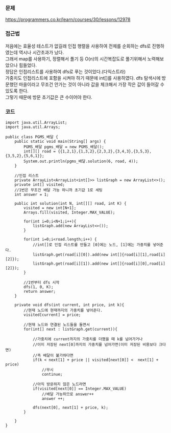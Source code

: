 ### 문제
https://programmers.co.kr/learn/courses/30/lessons/12978

### 접근법
저음에는 효율성 테스트가 없길래 인접 행렬을 사용하여 전체를 순회하는 dfs로 진행하였는데 역시나 시간초과가 났다.   
그래서 map를 사용하기, 정렬해서 풀기 등 O(n)의 시간복잡도로 풀기위해서 노력해보았으나 힘들었다.   
정답은 인접리스트를 사용하여 dfs로 푸는 것이었다.(다익스트라)   
가중치도 인접리스트에 포함을 시켜야 하기 때문에 int[]를 사용하였다.
dfs 탐색시에 방문했던 마을이라고 무조건 안가는 것이 아니라 값을 체크해서 가장 작은 값이 들어갈 수 있도록 한다.   
그렇기 때문에 방문 초기값은 큰 수이어야 한다.


### 코드
```
import java.util.ArrayList;
import java.util.Arrays;

public class PGMS_배달 {
    public static void main(String[] args) {
        PGMS_배달 pgms_배달 = new PGMS_배달();
        int[][] road = {{1,2,1},{1,3,2},{2,3,2},{3,4,3},{3,5,3},{3,5,2},{5,6,1}};
        System.out.println(pgms_배달.solution(6, road, 4));
    }

    //인접 리스트
    private ArrayList<ArrayList<int[]>> listGraph = new ArrayList<>();
    private int[] visited;
    //1번은 무조건 배달 가능 하니까 초기값 1로 세팅
    int answer = 1;

    public int solution(int N, int[][] road, int K) {
        visited = new int[N+1];
        Arrays.fill(visited, Integer.MAX_VALUE);

        for(int i=0;i<N+1;i++){
            listGraph.add(new ArrayList<>());
        }

        for(int i=0;i<road.length;i++) {
            //int[]로 인접 리스트를 만들고 [0]에는 노드, [1]에는 가중치를 넣어준다.
            listGraph.get(road[i][0]).add(new int[]{road[i][1],road[i][2]});
            listGraph.get(road[i][1]).add(new int[]{road[i][0],road[i][2]});
        }

        //1번부터 dfs 시작
        dfs(1, 0, K);
        return answer;
    }

    private void dfs(int current, int price, int k){
        //현재 노드에 현재까지의 가중치를 넣어준다.
        visited[current] = price;

        //현재 노드와 연결된 노드들을 돌면서
        for(int[] next : listGraph.get(current)){

            //가중치에 current까지의 가중치를 더했을 때 k를 넘어가거나
            //이미 저장된 next[0]까지의 가중치를 넘어가면(이미 저장된 비용보다 크다면)
            //즉 배달이 불가하다면
            if(k < next[1] + price || visited[next[0]] <  next[1] + price)
                //무시
                continue;

            //아직 방문하지 않은 노드라면
            if(visited[next[0]] == Integer.MAX_VALUE)
                //배달 가능하므로 answer++
                answer ++;

            dfs(next[0], next[1] + price, k);
        }

    }
}
```